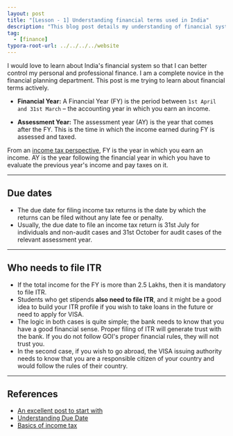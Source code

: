 ```yaml
---
layout: post
title: "[Lesson - 1] Understanding financial terms used in India"
description: "This blog post details my understanding of financial system of India."
tag: 
  - [finance]
typora-root-url: ../../../../website
---
```


I would love to learn about India's financial system so that I can better control my personal and professional finance. I am a complete novice in the financial planning department. This post is me trying to learn about financial terms actively. 

- **Financial Year:** A Financial Year (FY) is the period between `1st April and 31st March` – the accounting year in which you earn an income.

- **Assessment Year:** The assessment year (AY) is the year that comes after the FY. This is the time in which the income earned during FY is assessed and taxed.

From an [income tax perspective](https://cleartax.in/s/income-tax), FY is the year in which you earn an income. AY is the year following the financial year in which you have to evaluate the previous year's income and pay taxes on it.

---

## Due dates

- The due date for filing income tax returns is the date by which the returns can be filed without any late fee or penalty. 
- Usually, the due date to file an income tax return is 31st July for individuals and non-audit cases and 31st October for audit cases of the relevant assessment year.

---

## Who needs to file ITR

- If the total income for the FY is more than 2.5 Lakhs, then it is mandatory to file ITR.
- Students who get stipends **also need to file ITR**, and it might be a good idea to build your ITR profile if you wish to take loans in the future or need to apply for VISA. 
- The logic in both cases is quite simple; the bank needs to know that you have a good financial sense. Proper filing of ITR will generate trust with the bank. If you do not follow GOI's proper financial rules, they will not trust you. 
- In the second case, if you wish to go abroad, the VISA issuing authority needs to know that you are a responsible citizen of your country and would follow the rules of their country. 

---

## References

- [An excellent post to start with](https://cleartax.in/s/what-is-financial-year-assessment-year)
- [Understanding Due Date](https://cleartax.in/s/due-date-tax-filing#:~:text=What%20is%20the%20last%20date,respectively%2C%20due%20to%20the%20pandemic.)
- [Basics of income tax](https://cleartax.in/s/income-tax)